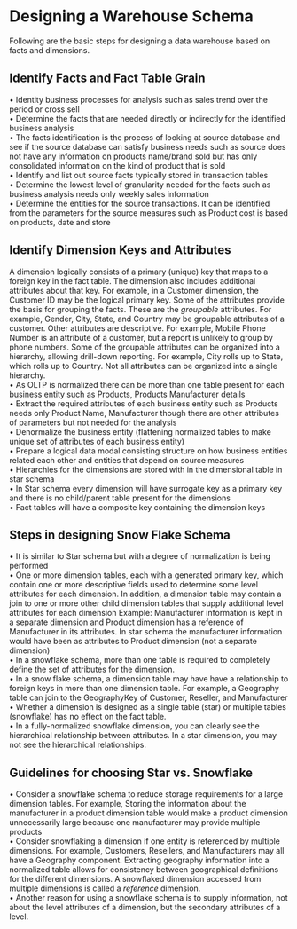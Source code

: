 # Designing a Warehouse Schema

  
Following are the basic steps for designing a data warehouse based on facts and dimensions.  
  

## Identify Facts and Fact Table Grain

  
• Identity business processes for analysis such as sales trend over the period or cross sell  
• Determine the facts that are needed directly or indirectly for the identified business analysis  
• The facts identification is the process of looking at source database and see if the source database can satisfy business needs such as source does not have any information on products name/brand sold but has only consolidated information on the kind of product that is sold  
• Identify and list out source facts typically stored in transaction tables  
• Determine the lowest level of granularity needed for the facts such as business analysis needs only weekly sales information  
• Determine the entities for the source transactions. It can be identified from the parameters for the source measures such as Product cost is based on products, date and store  
  

## Identify Dimension Keys and Attributes

  
A dimension logically consists of a primary (unique) key that maps to a foreign key in the fact table. The dimension also includes additional attributes about that key. For example, in a Customer dimension, the Customer ID may be the logical primary key. Some of the attributes provide the basis for grouping the facts. These are the _groupable_ attributes. For example, Gender, City, State, and Country may be groupable attributes of a customer. Other attributes are descriptive. For example, Mobile Phone Number is an attribute of a customer, but a report is unlikely to group by phone numbers. Some of the groupable attributes can be organized into a hierarchy, allowing drill-down reporting. For example, City rolls up to State, which rolls up to Country. Not all attributes can be organized into a single hierarchy.  
• As OLTP is normalized there can be more than one table present for each business entity such as Products, Products Manufacturer details  
• Extract the required attributes of each business entity such as Products needs only Product Name, Manufacturer though there are other attributes of parameters but not needed for the analysis  
• Denormalize the business entity (flattening normalized tables to make unique set of attributes of each business entity)  
• Prepare a logical data modal consisting structure on how business entities related each other and entities that depend on source measures  
• Hierarchies for the dimensions are stored with in the dimensional table in star schema  
• In Star schema every dimension will have surrogate key as a primary key and there is no child/parent table present for the dimensions  
• Fact tables will have a composite key containing the dimension keys  
  

## Steps in designing Snow Flake Schema

  
• It is similar to Star schema but with a degree of normalization is being performed  
• One or more dimension tables, each with a generated primary key, which contain one or more descriptive fields used to determine some level attributes for each dimension. In addition, a dimension table may contain a join to one or more other child dimension tables that supply additional level attributes for each dimension Example: Manufacturer information is kept in a separate dimension and Product dimension has a reference of Manufacturer in its attributes. In star schema the manufacturer information would have been as attributes to Product dimension (not a separate dimension)  
• In a snowflake schema, more than one table is required to completely define the set of attributes for the dimension.  
• In a snow flake schema, a dimension table may have have a relationship to foreign keys in more than one dimension table. For example, a Geography table can join to the GeographyKey of Customer, Reseller, and Manufacturer  
• Whether a dimension is designed as a single table (star) or multiple tables (snowflake) has no effect on the fact table.  
• In a fully-normalized snowflake dimension, you can clearly see the hierarchical relationship between attributes. In a star dimension, you may not see the hierarchical relationships.  
  

## Guidelines for choosing Star vs. Snowflake

  
• Consider a snowflake schema to reduce storage requirements for a large dimension tables. For example, Storing the information about the manufacturer in a product dimension table would make a product dimension unnecessarily large because one manufacturer may provide multiple products  
• Consider snowflaking a dimension if one entity is referenced by multiple dimensions. For example, Customers, Resellers, and Manufacturers may all have a Geography component. Extracting geography information into a normalized table allows for consistency between geographical definitions for the different dimensions. A snowflaked dimension accessed from multiple dimensions is called a _reference_ dimension.  
• Another reason for using a snowflake schema is to supply information, not about the level attributes of a dimension, but the secondary attributes of a level.